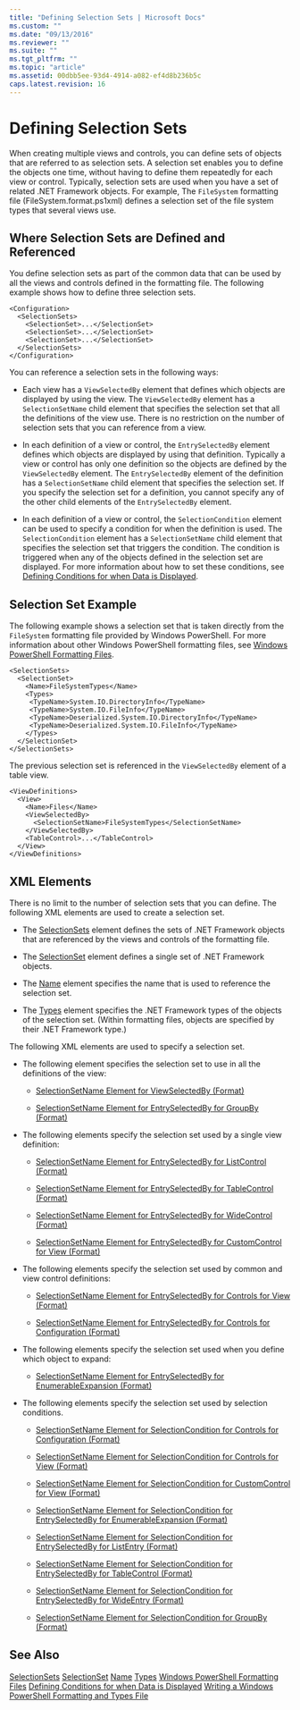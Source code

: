 ```yaml
---
title: "Defining Selection Sets | Microsoft Docs"
ms.custom: ""
ms.date: "09/13/2016"
ms.reviewer: ""
ms.suite: ""
ms.tgt_pltfrm: ""
ms.topic: "article"
ms.assetid: 00dbb5ee-93d4-4914-a082-ef4d8b236b5c
caps.latest.revision: 16
---
```

# Defining Selection Sets
When creating multiple views and controls, you can define sets of objects that are referred to as selection sets. A selection set enables you to define the objects one time, without having to define them repeatedly for each view or control. Typically, selection sets are used when you have a set of related .NET Framework objects. For example, The `FileSystem` formatting file (FileSystem.format.ps1xml) defines a selection set of the file system types that several views use.

## Where Selection Sets are Defined and Referenced
 You define selection sets as part of the common data that can be used by all the views and controls defined in the formatting file. The following example shows how to define three selection sets.

```
<Configuration>
  <SelectionSets>
    <SelectionSet>...</SelectionSet>
    <SelectionSet>...</SelectionSet>
    <SelectionSet>...</SelectionSet>
  </SelectionSets>
</Configuration>
```

 You can reference a selection sets in the following ways:

-   Each view has a `ViewSelectedBy` element that defines which objects are displayed by using the view. The `ViewSelectedBy` element has a `SelectionSetName` child element that specifies the selection set that all the definitions of the view use. There is no restriction on the number of selection sets that you can reference from a view.

-   In each definition of a view or control, the `EntrySelectedBy` element defines which objects are displayed by using that definition. Typically a view or control has only one definition so the objects are defined by the `ViewSelectedBy` element. The `EntrySelectedBy` element of the definition has a `SelectionSetName` child element that specifies the selection set. If you specify the selection set for a definition, you cannot specify any of the other child elements of the `EntrySelectedBy` element.

-   In each definition of a view or control, the `SelectionCondition` element can be used to specify a condition for when the definition is used. The `SelectionCondition` element has a `SelectionSetName` child element that specifies the selection set that triggers the condition. The condition is triggered when any of the objects defined in the selection set are displayed. For more information about how to set these conditions, see [Defining Conditions for when Data is Displayed](./defining-conditions-for-displaying-data.md).

## Selection Set Example
 The following example shows a selection set that is taken directly from the `FileSystem` formatting file provided by Windows PowerShell. For more information about other Windows PowerShell formatting files, see [Windows PowerShell Formatting Files](./windows-powershell-formatting-files.md).

```
<SelectionSets>
  <SelectionSet>
    <Name>FileSystemTypes</Name>
    <Types>
     <TypeName>System.IO.DirectoryInfo</TypeName>
     <TypeName>System.IO.FileInfo</TypeName>
     <TypeName>Deserialized.System.IO.DirectoryInfo</TypeName>
     <TypeName>Deserialized.System.IO.FileInfo</TypeName>
    </Types>
  </SelectionSet>
</SelectionSets>
```

 The previous selection set is referenced in the `ViewSelectedBy` element of a table view.

```
<ViewDefinitions>
  <View>
    <Name>Files</Name>
    <ViewSelectedBy>
      <SelectionSetName>FileSystemTypes</SelectionSetName>
    </ViewSelectedBy>
    <TableControl>...</TableControl>
  </View>
</ViewDefinitions>

```

## XML Elements
 There is no limit to the number of selection sets that you can define. The following XML elements are used to create a selection set.

-   The [SelectionSets](./selectionsets-element-format.md) element defines the sets of .NET Framework objects that are referenced by the views and controls of the formatting file.

-   The [SelectionSet](./selectionset-element-format.md) element defines a single set of .NET Framework objects.

-   The [Name](./name-element-for-selectionset-format.md) element specifies the name that is used to reference the selection set.

-   The [Types](./types-element-for-selectionset-format.md) element specifies the .NET Framework types of the objects of the selection set. (Within formatting files, objects are specified by their .NET Framework type.)

 The following XML elements are used to specify a selection set.

-   The following element specifies the selection set to use in all the definitions of the view:

    -   [SelectionSetName Element for ViewSelectedBy (Format)](./selectionsetname-element-for-viewselectedby-format.md)

    -   [SelectionSetName Element for EntrySelectedBy for GroupBy (Format)](./selectionsetname-element-for-entryselectedby-for-groupby-format.md)

-   The following elements specify the selection set used by a single view definition:

    -   [SelectionSetName Element for EntrySelectedBy for ListControl (Format)](./selectionsetname-element-for-entryselectedby-for-listcontrol-format.md)

    -   [SelectionSetName Element for EntrySelectedBy for TableControl (Format)](./selectionsetname-element-for-entryselectedby-for-tablecontrol-format.md)

    -   [SelectionSetName Element for EntrySelectedBy for WideControl (Format)](./selectionsetname-element-for-entryselectedby-for-widecontrol-format.md)

    -   [SelectionSetName Element for EntrySelectedBy for CustomControl for View (Format)](./selectionsetname-element-for-entryselectedby-for-customcontrol-for-view-format.md)

-   The following elements specify the selection set used by common and view control definitions:

    -   [SelectionSetName Element for EntrySelectedBy for Controls for View (Format)](./selectionsetname-element-for-entryselectedby-for-controls-for-view-format.md)

    -   [SelectionSetName Element for EntrySelectedBy for Controls for Configuration (Format)](./selectionsetname-element-for-entryselectedby-for-controls-for-configuration-format.md)

-   The following elements specify the selection set used when you define which object to expand:

    -   [SelectionSetName Element for EntrySelectedBy for EnumerableExpansion (Format)](./selectionsetname-element-for-entryselectedby-for-enumerableexpansion-format.md)

-   The following elements specify the selection set used by selection conditions.

    -   [SelectionSetName Element for SelectionCondition for Controls for Configuration (Format)](./selectionsetname-element-for-selectioncondition-for-controls-for-configuration-format.md)

    -   [SelectionSetName Element for SelectionCondition for Controls for View (Format)](./selectionsetname-element-for-selectioncondition-for-controls-for-view-format.md)

    -   [SelectionSetName Element for SelectionCondition for CustomControl for View (Format)](./selectionsetname-element-for-selectioncondition-for-customcontrol-for-view-format.md)

    -   [SelectionSetName Element for SelectionCondition for EntrySelectedBy for EnumerableExpansion (Format)](./selectionsetname-element-for-selectioncondition-for-entryselectedby-for-enumerableexpansion-format.md)

    -   [SelectionSetName Element for SelectionCondition for EntrySelectedBy for ListEntry (Format)](./selectionsetname-element-for-selectioncondition-for-entryselectedby-for-listentry-format.md)

    -   [SelectionSetName Element for SelectionCondition for EntrySelectedBy for TableControl (Format)](./selectionsetname-element-for-selectioncondition-for-entryselectedby-for-tablecontrol-format.md)

    -   [SelectionSetName Element for SelectionCondition for EntrySelectedBy for WideEntry (Format)](./selectionsetname-element-for-selectioncondition-for-entryselectedby-for-wideentry-format.md)

    -   [SelectionSetName Element for SelectionCondition for GroupBy (Format)](./selectionsetname-element-for-selectioncondition-for-groupby-format.md)

## See Also
 [SelectionSets](./selectionsets-element-format.md)
 [SelectionSet](./selectionset-element-format.md)
 [Name](./name-element-for-selectionset-format.md)
 [Types](./types-element-for-selectionset-format.md)
 [Windows PowerShell Formatting Files](./windows-powershell-formatting-files.md)
 [Defining Conditions for when Data is Displayed](./defining-conditions-for-displaying-data.md)
 [Writing a Windows PowerShell Formatting and Types File](./writing-a-windows-powershell-formatting-file.md)
